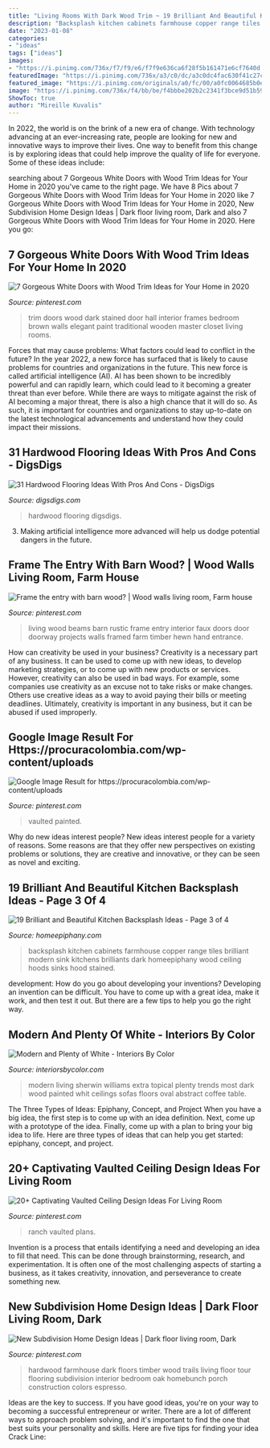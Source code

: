 ```yaml
---
title: "Living Rooms With Dark Wood Trim ~ 19 Brilliant And Beautiful Kitchen Backsplash Ideas"
description: "Backsplash kitchen cabinets farmhouse copper range tiles brilliant modern sink kitchens brilliants dark homeepiphany wood ceiling hoods sinks hood stained"
date: "2023-01-08"
categories:
- "ideas"
tags: ["ideas"]
images:
- "https://i.pinimg.com/736x/f7/f9/e6/f7f9e636ca6f28f5b161471e6cf7640d.jpg"
featuredImage: "https://i.pinimg.com/736x/a3/c0/dc/a3c0dc4fac630f41c27cf39a5b28f415.jpg"
featured_image: "https://i.pinimg.com/originals/a0/fc/00/a0fc0064685b0e0db7c16db91818dae0.jpg"
image: "https://i.pinimg.com/736x/f4/bb/be/f4bbbe202b2c2341f3bce9d51b59d1fc.jpg"
ShowToc: true
author: "Mireille Kuvalis"
---
```



In 2022, the world is on the brink of a new era of change. With technology advancing at an ever-increasing rate, people are looking for new and innovative ways to improve their lives. One way to benefit from this change is by exploring ideas that could help improve the quality of life for everyone. Some of these ideas include:

	

		
searching about 7 Gorgeous White Doors with Wood Trim Ideas for Your Home in 2020 you've came to the right page. We have 8 Pics about 7 Gorgeous White Doors with Wood Trim Ideas for Your Home in 2020 like 7 Gorgeous White Doors with Wood Trim Ideas for Your Home in 2020, New Subdivision Home Design Ideas | Dark floor living room, Dark and also 7 Gorgeous White Doors with Wood Trim Ideas for Your Home in 2020. Here you go:
		
    
## 7 Gorgeous White Doors With Wood Trim Ideas For Your Home In 2020

<img loading=lazy src="https://i.pinimg.com/736x/a3/c0/dc/a3c0dc4fac630f41c27cf39a5b28f415.jpg" onerror="this.onerror=null;this.src='https://tse3.mm.bing.net/th?id=OIP.drDjPS_M4404WOlFhkRltwHaNr&amp;pid=15.1';" alt="7 Gorgeous White Doors with Wood Trim Ideas for Your Home in 2020">

_Source: pinterest.com_

>trim doors wood dark stained door hall interior frames bedroom brown walls elegant paint traditional wooden master closet living rooms. 

	

Forces that may cause problems: What factors could lead to conflict in the future?
In the year 2022, a new force has surfaced that is likely to cause problems for countries and organizations in the future. This new force is called artificial intelligence (AI). AI has been shown to be incredibly powerful and can rapidly learn, which could lead to it becoming a greater threat than ever before. While there are ways to mitigate against the risk of AI becoming a major threat, there is also a high chance that it will do so. As such, it is important for countries and organizations to stay up-to-date on the latest technological advancements and understand how they could impact their missions.

    
## 31 Hardwood Flooring Ideas With Pros And Cons - DigsDigs

<img loading=lazy src="https://www.digsdigs.com/photos/2016/08/31-distressed-hardwood-floors-for-a-living-room.jpg" onerror="this.onerror=null;this.src='https://tse1.mm.bing.net/th?id=OIP.ZAAs39Gs8I6vEJplcfzBewHaJ3&amp;pid=15.1';" alt="31 Hardwood Flooring Ideas With Pros And Cons - DigsDigs">

_Source: digsdigs.com_

>hardwood flooring digsdigs. 

	

3. Making artificial intelligence more advanced will help us dodge potential dangers in the future.

    
## Frame The Entry With Barn Wood? | Wood Walls Living Room, Farm House

<img loading=lazy src="https://i.pinimg.com/originals/a0/fc/00/a0fc0064685b0e0db7c16db91818dae0.jpg" onerror="this.onerror=null;this.src='https://tse4.mm.bing.net/th?id=OIP.d9bFs1UwqeVlQ0-MlA-Q4gHaJ6&amp;pid=15.1';" alt="Frame the entry with barn wood? | Wood walls living room, Farm house">

_Source: pinterest.com_

>living wood beams barn rustic frame entry interior faux doors door doorway projects walls framed farm timber hewn hand entrance. 

	

How can creativity be used in your business?
Creativity is a necessary part of any business. It can be used to come up with new ideas, to develop marketing strategies, or to come up with new products or services. However, creativity can also be used in bad ways. For example, some companies use creativity as an excuse not to take risks or make changes. Others use creative ideas as a way to avoid paying their bills or meeting deadlines. Ultimately, creativity is important in any business, but it can be abused if used improperly.

    
## Google Image Result For Https://procuracolombia.com/wp-content/uploads

<img loading=lazy src="https://i.pinimg.com/736x/23/10/43/231043e6cedad9f933fcc2623f12b886.jpg" onerror="this.onerror=null;this.src='https://tse4.mm.bing.net/th?id=OIP.36pxG7LYDiV1jy9ysMDlKAHaLH&amp;pid=15.1';" alt="Google Image Result for https://procuracolombia.com/wp-content/uploads">

_Source: pinterest.com_

>vaulted painted. 

	

Why do new ideas interest people?
New ideas interest people for a variety of reasons. Some reasons are that they offer new perspectives on existing problems or solutions, they are creative and innovative, or they can be seen as novel and exciting.

    
## 19 Brilliant And Beautiful Kitchen Backsplash Ideas - Page 3 Of 4

<img loading=lazy src="https://www.homeepiphany.com/wp-content/uploads/2016/08/19-Brilliants-and-Beautiful-Kitchen-Backsplash-Ideas-11.jpg" onerror="this.onerror=null;this.src='https://tse2.mm.bing.net/th?id=OIP.76tE1dueo9unoJaba1hnhAHaLH&amp;pid=15.1';" alt="19 Brilliant and Beautiful Kitchen Backsplash Ideas - Page 3 of 4">

_Source: homeepiphany.com_

>backsplash kitchen cabinets farmhouse copper range tiles brilliant modern sink kitchens brilliants dark homeepiphany wood ceiling hoods sinks hood stained. 

	

development: How do you go about developing your inventions?
Developing an invention can be difficult. You have to come up with a great idea, make it work, and then test it out. But there are a few tips to help you go the right way.

    
## Modern And Plenty Of White - Interiors By Color

<img loading=lazy src="http://www.interiorsbycolor.com/wp-content/uploads/2015/08/Sherwin-Williams-Extra-White-modern-living-room.jpg" onerror="this.onerror=null;this.src='https://tse1.mm.bing.net/th?id=OIP.TR6XPuq1ZUjeUGSTXh3S7AAAAA&amp;pid=15.1';" alt="Modern and Plenty of White - Interiors By Color">

_Source: interiorsbycolor.com_

>modern living sherwin williams extra topical plenty trends most dark wood painted whit ceilings sofas floors oval abstract coffee table. 

	

The Three Types of Ideas: Epiphany, Concept, and Project
When you have a big idea, the first step is to come up with an idea definition. Next, come up with a prototype of the idea. Finally, come up with a plan to bring your big idea to life. Here are three types of ideas that can help you get started: epiphany, concept, and project.

    
## 20+ Captivating Vaulted Ceiling Design Ideas For Living Room

<img loading=lazy src="https://i.pinimg.com/736x/f4/bb/be/f4bbbe202b2c2341f3bce9d51b59d1fc.jpg" onerror="this.onerror=null;this.src='https://tse3.mm.bing.net/th?id=OIP.lQOudCZ7VWEtxQxTHtpXfQHaJo&amp;pid=15.1';" alt="20+ Captivating Vaulted Ceiling Design Ideas For Living Room">

_Source: pinterest.com_

>ranch vaulted plans. 

	

Invention is a process that entails identifying a need and developing an idea to fill that need. This can be done through brainstorming, research, and experimentation. It is often one of the most challenging aspects of starting a business, as it takes creativity, innovation, and perseverance to create something new.

    
## New Subdivision Home Design Ideas | Dark Floor Living Room, Dark

<img loading=lazy src="https://i.pinimg.com/736x/f7/f9/e6/f7f9e636ca6f28f5b161471e6cf7640d.jpg" onerror="this.onerror=null;this.src='https://tse1.mm.bing.net/th?id=OIP.3zEPd2cHIJnPye-Q44Lt5wHaLH&amp;pid=15.1';" alt="New Subdivision Home Design Ideas | Dark floor living room, Dark">

_Source: pinterest.com_

>hardwood farmhouse dark floors timber wood trails living floor tour flooring subdivision interior bedroom oak homebunch porch construction colors espresso. 

	

Ideas are the key to success. If you have good ideas, you're on your way to becoming a successful entrepreneur or writer. There are a lot of different ways to approach problem solving, and it's important to find the one that best suits your personality and skills. Here are five tips for finding your idea Crack Line:

